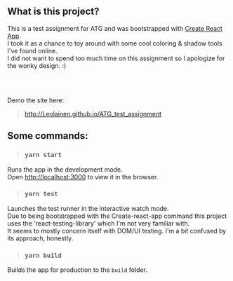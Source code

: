 ## What is this project?

This is a test assignment for ATG and was bootstrapped with [Create React
App](https://github.com/facebook/create-react-app).<br />
I took it as a chance to toy around with some cool coloring & shadow tools I've found online.
<br />
I did not want to spend too much time on this assignment so I
apologize for the wonky design. :)

<br />
<br />

Demo the site here:

> http://Leolainen.github.io/ATG_test_assignment

## Some commands:

> ### `yarn start`

Runs the app in the development mode.<br />
Open [http://localhost:3000](http://localhost:3000) to view it in the browser.

> ### `yarn test`

Launches the test runner in the interactive watch mode.<br />
Due to being bootstrapped with the Create-react-app command this project uses
the 'react-testing-library' which I'm not very familiar with. <br />
It seems to mostly concern itself with DOM/UI testing. I'm a bit confused by its
approach, honestly.

> ### `yarn build`

Builds the app for production to the `build` folder.<br />

